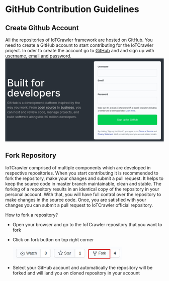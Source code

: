 # GitHub Contribution Guidelines

## Create Github Account

All the repositories of IoTCrawler framework are hosted on GitHub. You need to create a GitHub account to start contributing for the IoTCrawler project. In oder to create the account go to [GitHub](https://github.com/) and and sign up with username, email and password.
![GitHub Sign up](signup.jpg)

## Fork Repository

IoTCrawler comprised of multiple components which are developed in respective repositories. When you start contributing it is recommended to fork the repository, make your changes and submit a pull request. It helps to keep the source code in master branch maintainable, clean and stable. The forking of a repository results in an identical copy of the repository in your personal account. With that, you will have full control over the repository to make changes in the source code. Once, you are satisfied with your changes you can submit a pull request to IoTCrawler official repository.

How to fork a repository?

- Open your browser and go to the IoTCrawler repository that you want to fork
- Click on fork button on top right corner

  ![fork](fork.jpg)

- Select your GitHub account and automatically the repository will be forked and will land you on cloned repository in your account
